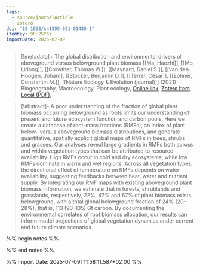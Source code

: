 ```yaml
---
tags:
  - source/journalArticle
  - zotero
doi: "10.1038/s41559-021-01485-1"
itemKey: 9RH2SY5Y
importDate: 2025-07-09
---
```

>[!metadata]+
> The global distribution and environmental drivers of aboveground versus belowground plant biomass
> [[Ma, Haozhi]], [[Mo, Lidong]], [[Crowther, Thomas W.]], [[Maynard, Daniel S.]], [[van den Hoogen, Johan]], [[Stocker, Benjamin D.]], [[Terrer, César]], [[Zohner, Constantin M.]], 
> [[Nature Ecology & Evolution (journal)]] (2021)
> Biogeography, Macroecology, Plant ecology, 
> [Online link](https://www.nature.com/articles/s41559-021-01485-1), [Zotero Item](zotero://select/library/items/9RH2SY5Y), [Local (PDF)](file://C:/Users/aburg/Documents/references/zotero/storage/AJAXP3QJ/Ma2021_globaldistribution.pdf), 

>[!abstract]-
>A poor understanding of the fraction of global plant biomass occurring belowground as roots limits our understanding of present and future ecosystem function and carbon pools. Here we create a database of root-mass fractions (RMFs), an index of plant below- versus aboveground biomass distributions, and generate quantitative, spatially explicit global maps of RMFs in trees, shrubs and grasses. Our analyses reveal large gradients in RMFs both across and within vegetation types that can be attributed to resource availability. High RMFs occur in cold and dry ecosystems, while low RMFs dominate in warm and wet regions. Across all vegetation types, the directional effect of temperature on RMFs depends on water availability, suggesting feedbacks between heat, water and nutrient supply. By integrating our RMF maps with existing aboveground plant biomass information, we estimate that in forests, shrublands and grasslands, respectively, 22%, 47% and 67% of plant biomass exists belowground, with a total global belowground fraction of 24% (20–28%), that is, 113 (90–135) Gt carbon. By documenting the environmental correlates of root biomass allocation, our results can inform model projections of global vegetation dynamics under current and future climate scenarios.

%% begin notes %%

%% end notes %%

%% Import Date: 2025-07-09T11:58:11.587+02:00 %%
